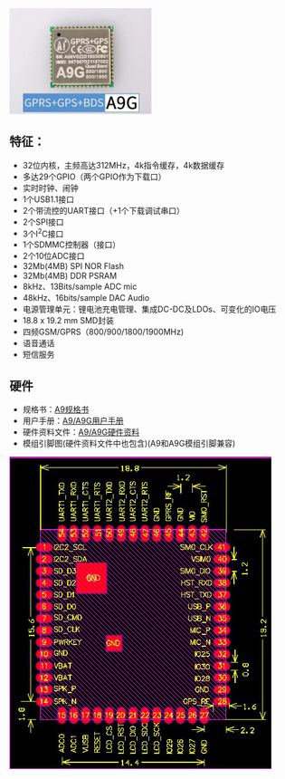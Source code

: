 
![](/assets/A9G.png)

## 特征：
* 32位内核，主频高达312MHz，4k指令缓存，4k数据缓存
* 多达29个GPIO（两个GPIO作为下载口）
* 实时时钟、闹钟
* 1个USB1.1接口
* 2个带流控的UART接口（+1个下载调试串口）
* 2个SPI接口
* 3个I<sup>2</sup>C接口
* 1个SDMMC控制器（接口）
* 2个10位ADC接口
* 32Mb(4MB) SPI NOR Flash
* 32Mb(4MB) DDR PSRAM
* 8kHz、13Bits/sample ADC mic
* 48kHz、16bits/sample DAC Audio
* 电源管理单元：锂电池充电管理、集成DC-DC及LDOs、可变化的IO电压
* 18.8 x 19.2 mm SMD封装
* 四频GSM/GPRS（800/900/1800/1900MHz)
* 语音通话
* 短信服务
## 硬件
* 规格书：[A9规格书](http://wiki.ai-thinker.com/_media/b101ps00a1_a9_product_specification_v2.pdf)
* 用户手册：[A9/A9G用户手册](http://wiki.ai-thinker.com/_media/a6_a9_a9g_gprs_user_manual.pdf)
* 硬件资料文件：[A9/A9G硬件资料](http://wiki.ai-thinker.com/_media/gprs/a6a9a9g_hardware_info.rar)
* 模组引脚图(硬件资料文件中也包含)(A9和A9G模组引脚兼容)

![](/assets/size.jpg)
